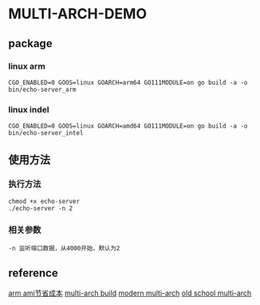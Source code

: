 # MULTI-ARCH-DEMO

## package

### linux arm

```linux
CGO_ENABLED=0 GOOS=linux GOARCH=arm64 GO111MODULE=on go build -a -o bin/echo-server_arm
```

### linux indel

```linux
CGO_ENABLED=0 GOOS=linux GOARCH=amd64 GO111MODULE=on go build -a -o bin/echo-server_intel
```

## 使用方法

### 执行方法

```linux
chmod +x echo-server
./echo-server -n 2
```

### 相关参数

```linux
-n 监听端口数据，从4000开始，默认为2
```

## reference

[arm ami节省成本](https://docs.aws.amazon.com/zh_cn/eks/latest/userguide/eks-optimized-ami.html#arm-ami)
[multi-arch build](https://salesjobinfo.com/multi-arch-container-images-for-docker-and-kubernetes/)
[modern multi-arch](https://docs.docker.com/desktop/multi-arch/)
[old school multi-arch](https://aws.amazon.com/cn/blogs/containers/introducing-multi-architecture-container-images-for-amazon-ecr/)
